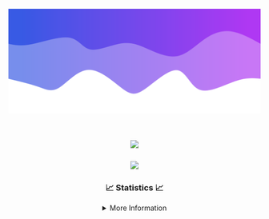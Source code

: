 ![Header](./IMG_4001.png)
<div align="center">

<h1 align="center">
  <a href="https://git.io/typing-svg">
    <img src="https://readme-typing-svg.herokuapp.com/?lines=Welcome+to+my+profile!+👋;JavaScript+developer.;&center=true&size=25">
  </a>
</h1>

<p align="center">
  <img src="https://lanyard.cnrad.dev/api/624702585596805130" />
</p>

### 📈 Statistics 📈
<details>
    <summary>More Information</summary>
    <br/>

<!--START_SECTION:waka-->
![Code Time](http://img.shields.io/badge/Code%20Time-162%20hrs%2041%20mins-blue)

![Profile Views](http://img.shields.io/badge/Profile%20Views-0-blue)

**🐱 My GitHub Data** 

> 📦 2.4 kB Used in GitHub's Storage 
 > 
> 🏆 3 Contributions in the Year 2024
 > 
> 🚫 Not Opted to Hire
 > 
> 📜 5 Public Repositories 
 > 
> 🔑 1 Private Repositories 
 > 
**I'm an Early 🐤** 

```text
🌞 Morning                352 commits         ███████░░░░░░░░░░░░░░░░░░   28.55 % 
🌆 Daytime                431 commits         █████████░░░░░░░░░░░░░░░░   34.96 % 
🌃 Evening                407 commits         ████████░░░░░░░░░░░░░░░░░   33.01 % 
🌙 Night                  43 commits          █░░░░░░░░░░░░░░░░░░░░░░░░   03.49 % 
```
📅 **I'm Most Productive on Wednesday** 

```text
Monday                   152 commits         ███░░░░░░░░░░░░░░░░░░░░░░   12.33 % 
Tuesday                  163 commits         ███░░░░░░░░░░░░░░░░░░░░░░   13.22 % 
Wednesday                297 commits         ██████░░░░░░░░░░░░░░░░░░░   24.09 % 
Thursday                 249 commits         █████░░░░░░░░░░░░░░░░░░░░   20.19 % 
Friday                   141 commits         ███░░░░░░░░░░░░░░░░░░░░░░   11.44 % 
Saturday                 107 commits         ██░░░░░░░░░░░░░░░░░░░░░░░   08.68 % 
Sunday                   124 commits         ███░░░░░░░░░░░░░░░░░░░░░░   10.06 % 
```


📊 **This Week I Spent My Time On** 

```text
🕑︎ Time Zone: America/New_York

💬 Programming Languages: 
Java                     22 hrs 37 mins      ████████████████████████░   96.94 % 
XML                      38 mins             █░░░░░░░░░░░░░░░░░░░░░░░░   02.75 % 
Kotlin                   3 mins              ░░░░░░░░░░░░░░░░░░░░░░░░░   00.23 % 
HTML                     0 secs              ░░░░░░░░░░░░░░░░░░░░░░░░░   00.07 % 
YAML                     0 secs              ░░░░░░░░░░░░░░░░░░░░░░░░░   00.01 % 

🔥 Editors: 
IntelliJ                 23 hrs 20 mins      █████████████████████████   100.00 % 

🐱‍💻 Projects: 
hcf                      16 hrs 48 mins      ██████████████████░░░░░░░   71.98 % 
Mercury                  5 hrs 33 mins       ██████░░░░░░░░░░░░░░░░░░░   23.85 % 
Cobalt                   21 mins             ░░░░░░░░░░░░░░░░░░░░░░░░░   01.50 % 
Carbon                   10 mins             ░░░░░░░░░░░░░░░░░░░░░░░░░   00.77 % 
Energizer                8 mins              ░░░░░░░░░░░░░░░░░░░░░░░░░   00.62 % 

💻 Operating System: 
Windows                  23 hrs 20 mins      █████████████████████████   100.00 % 
```

**I Mostly Code in Java** 

```text
Java                     24 repos            ██████████████████████░░░   88.89 % 
JavaScript               2 repos             ██░░░░░░░░░░░░░░░░░░░░░░░   07.41 % 
C++                      1 repo              █░░░░░░░░░░░░░░░░░░░░░░░░   03.70 % 
```



**Timeline**

![Lines of Code chart](https://raw.githubusercontent.com/DevDipin/DevDipin/main/assets/bar_graph.png)


 Last Updated on 19/03/2024 11:09:37 UTC
<!--END_SECTION:waka-->

![Footer](./IMG_4002.png)